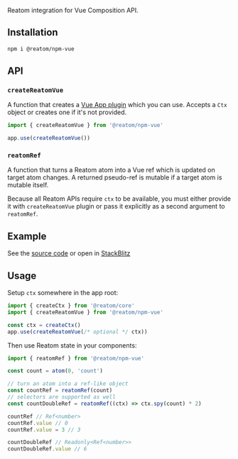 Reatom integration for Vue Composition API.

## Installation

```sh
npm i @reatom/npm-vue
```

## API

### `createReatomVue`

A function that creates a [Vue App plugin](https://vuejs.org/guide/reusability/plugins.html#plugins) which you can use. Accepts a `Ctx` object or creates one if it's not provided.

```ts
import { createReatomVue } from '@reatom/npm-vue'

app.use(createReatomVue())
```

### `reatomRef`

A function that turns a Reatom atom into a Vue ref which is updated on target atom changes. A returned pseudo-ref is mutable if a target atom is mutable itself.

Because all Reatom APIs require `ctx` to be available, you must either provide it with `createReatomVue` plugin or pass it explicitly as a second argument to `reatomRef`.

## Example

See the [source code](https://github.com/artalar/reatom/tree/v3/examples/vue-search) or open in [StackBlitz](https://stackblitz.com/github/artalar/reatom/tree/v3/examples/vue-search)

## Usage

Setup `ctx` somewhere in the app root:

```ts
import { createCtx } from '@reatom/core'
import { createReatomVue } from '@reatom/npm-vue'

const ctx = createCtx()
app.use(createReatomVue(/* optional */ ctx))
```

Then use Reatom state in your components:

```ts
import { reatomRef } from '@reatom/npm-vue'

const count = atom(0, 'count')

// turn an atom into a ref-like object
const countRef = reatomRef(count)
// selectors are supported as well
const countDoubleRef = reatomRef((ctx) => ctx.spy(count) * 2)

countRef // Ref<number>
countRef.value // 0
countRef.value = 3 // 3

countDoubleRef // Readonly<Ref<number>>
countDoubleRef.value // 6
```
